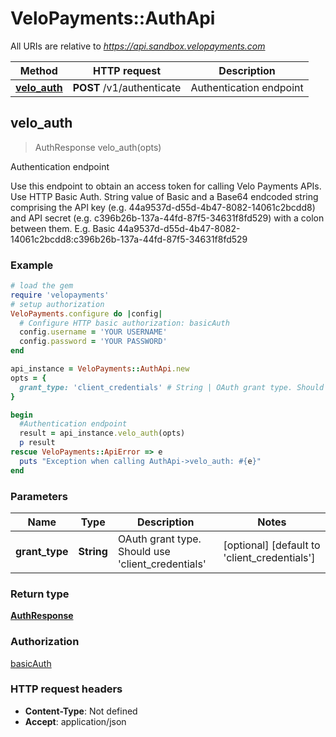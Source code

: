 # VeloPayments::AuthApi

All URIs are relative to *https://api.sandbox.velopayments.com*

Method | HTTP request | Description
------------- | ------------- | -------------
[**velo_auth**](AuthApi.md#velo_auth) | **POST** /v1/authenticate | Authentication endpoint



## velo_auth

> AuthResponse velo_auth(opts)

Authentication endpoint

Use this endpoint to obtain an access token for calling Velo Payments APIs. Use HTTP Basic Auth. String value of Basic and a Base64 endcoded string comprising the API key (e.g. 44a9537d-d55d-4b47-8082-14061c2bcdd8) and API secret  (e.g. c396b26b-137a-44fd-87f5-34631f8fd529) with a colon between them. E.g. Basic 44a9537d-d55d-4b47-8082-14061c2bcdd8:c396b26b-137a-44fd-87f5-34631f8fd529 

### Example

```ruby
# load the gem
require 'velopayments'
# setup authorization
VeloPayments.configure do |config|
  # Configure HTTP basic authorization: basicAuth
  config.username = 'YOUR USERNAME'
  config.password = 'YOUR PASSWORD'
end

api_instance = VeloPayments::AuthApi.new
opts = {
  grant_type: 'client_credentials' # String | OAuth grant type. Should use 'client_credentials'
}

begin
  #Authentication endpoint
  result = api_instance.velo_auth(opts)
  p result
rescue VeloPayments::ApiError => e
  puts "Exception when calling AuthApi->velo_auth: #{e}"
end
```

### Parameters


Name | Type | Description  | Notes
------------- | ------------- | ------------- | -------------
 **grant_type** | **String**| OAuth grant type. Should use &#39;client_credentials&#39; | [optional] [default to &#39;client_credentials&#39;]

### Return type

[**AuthResponse**](AuthResponse.md)

### Authorization

[basicAuth](../README.md#basicAuth)

### HTTP request headers

- **Content-Type**: Not defined
- **Accept**: application/json

